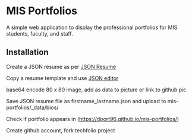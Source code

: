 # MIS Portfolios

A simple web application to display the professional portfolios for MIS students, faculty, and staff.

## Installation

Create a JSON resume as per [JSON Resume](https://jsonresume.org/schema/)

Copy a resume template and use [JSON editor](https://www.cleancss.com/json-editor/)

base64 encode 80 x 80 image, add as data to picture or link to github pic

Save JSON resume file as firstname_lastname.json and upload to mis-portfolios/_data/bios/

Check if portfolio appears in (https://dport96.github.io/mis-portfolios/) 

Create github account, fork techfolio project






